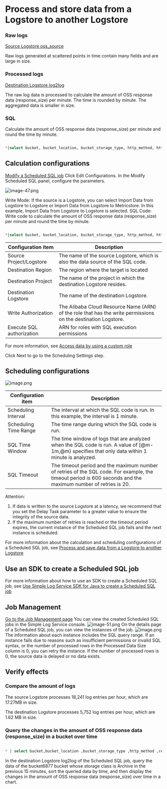 # Process and store data from a Logstore to another Logstore

### Raw logs

[Source Logstore oss_source](https://sls.aliyun.com/doc/en/playground/demo.html?dest=/lognext/project/scheduled-sql-demo/logsearch/oss_source)

<!-- ![image.png](/img/src/en/scheduledsql/log2log/b8845881b27e8d7e37088c0ee2332482fa8b19917a60275905398017bbc68624.png) -->

Raw logs generated at scattered points in time contain many fields and are large in size.

### Processed logs

[Destination Logstore log2log](https://sls.aliyun.com/doc/en/playground/demo.html?dest=/lognext/project/scheduled-sql-demo/logsearch/log2log)

<!-- ![image.png](/img/src/en/scheduledsql/log2log/150032d15bb53c7eb22f2293850fe2551d7a7fd1d3b0c13b4ec61e3263ceeee9.png) -->

The raw log data is processed to calculate the amount of OSS response data (response_size) per minute. The time is rounded by minute. The aggregated data is smaller in size.

### SQL

Calculate the amount of OSS response data (response_size) per minute and round the time by minute.

```sql

*|select bucket, bucket_location, bucket_storage_type, http_method, http_status, object, operation, (__time__ - __time__ % 60) as __time__ , sum(content_length_out) as response_size from log group by bucket, bucket_location, bucket_storage_type, http_method, http_status, object, operation, __time__
```

## Calculation configurations

[Modify a Scheduled SQL job](https://sls.aliyun.com/doc/en/playground/demo.html?dest=/lognext/project/scheduled-sql-demo/scheduledsql/sql-1690513925-248017)
Click Edit Configurations. In the Modify Scheduled SQL panel, configure the parameters.

<!-- ![image.png](/img/src/en/scheduledsql/log2log/e9a6533d91862de264157b9550f60857feef2ac81b8b115f5f40f179b0e9aa41.png) -->

![image-47.png](/img/src/en/scheduledsql/log2log/log2log01.png)

<!-- ![image.png](/img/src/en/scheduledsql/log2log/89ad62a7d547be4b591a4537ef189b59adbdecaf42efdb6ca15e48f603594fcc.png) -->

Write Mode: If the source is a Logstore, you can select Import Data from Logstore to Logstore or Import Data from Logstore to Metricstore. In this example, Import Data from Logstore to Logstore is selected.
SQL Code: Write code to calculate the amount of OSS response data (response_size) per minute and round the time by minute.

```sql

*|select bucket, bucket_location, bucket_storage_type, http_method, http_status, object, operation, (__time__ - __time__ % 60) as __time__ , sum(content_length_out) as response_size from log group by bucket, bucket_location, bucket_storage_type, http_method, http_status, object, operation, __time__
```

| Configuration item              | Description                                 |
| ------------------- | ------------------------------------ |
| Source Project/Logstore | The name of the source Logstore, which is also the data source of the SQL code.  |
| Destination Region         | The region where the target is located                       |
| Destination Project        | The name of the project in which the destination Logstore resides.                  |
| Destination Logstore     | The name of the destination Logstore.                         |
| Write Authorization         | The Alibaba Cloud Resource Name (ARN) of the role that has the write permissions on the destination Logstore. |
| Execute SQL authorization      | ARN for roles with SQL execution permissions       |

For more information, see [Access data by using a custom role](https://help.aliyun.com/zh/sls/user-guide/access-data-by-using-a-custom-role#title-a8m-xdm-yrw)

Click Next to go to the Scheduling Settings step.

## Scheduling configurations

![image.png](/img/src/en/scheduledsql/log2log/log2log02.png)

| Configuration item      | Description                                                    |
| ------------ | ------------------------------------------------------- |
| Scheduling Interval     | The interval at which the SQL code is run. In this example, the interval is 1 minute.                             |
| Scheduling Time Range | The time range during which the SQL code is run.                        |
| SQL Time Window | The time window of logs that are analyzed when the SQL code is run. A value of [@m-1m,@m) specifies that only data within 1 minute is analyzed. |
| SQL Timeout     | The timeout period and the maximum number of retries of the SQL code. For example, the timeout period is 600 seconds and the maximum number of retries is 20.                       |

Attention:

1. If data is written to the source Logstore at a latency, we recommend that you set the Delay Task parameter to a greater value to ensure the integrity of the source data.
2. If the maximum number of retries is reached or the timeout period expires, the current instance of the Scheduled SQL job fails and the next instance is scheduled.

For more information about the calculation and scheduling configurations of a Scheduled SQL job, see [Process and save data from a Logstore to another Logstore](https://help.aliyun.com/zh/sls/user-guide/process-and-save-data-from-a-logstore-to-another-logstore?spm=a2c4g.11186623.0.0.2c263cb3fUoe0I)

## Use an SDK to create a Scheduled SQL job

For more information about how to use an SDK to create a Scheduled SQL job, see [Use Simple Log Service SDK for Java to create a Scheduled SQL job](https://help.aliyun.com/zh/sls/developer-reference/use-log-service-sdk-for-java-to-create-a-scheduled-sql-task?spm=a2c4g.11186623.0.0.23883cb3qpNgsY#task-2218965)

## Job Management

[Go to the Job Management page](https://sls.aliyun.com/doc/en/playground/demo.html?dest=/lognext/project/scheduled-sql-demo/overview)
You can view the created Scheduled SQL jobs in the Simple Log Service console.
![image-51.png](/img/src/en/scheduledsql/log2log/log2log03.png)
On the details page of a Scheduled SQL job, you can view the instances of the job.
![image.png](/img/src/en/scheduledsql/log2log/log2log04.png)
The information about each instance includes the SQL query range. If an instance fails due to reasons such as insufficient permissions or invalid SQL syntax, or the number of processed rows in the Processed Data Size column is 0, you can retry the instance. If the number of processed rows is 0, the source data is delayed or no data exists.

## Verify effects

### Compare the amount of logs

<!-- ![image.png](/img/src/en/scheduledsql/log2log/d03f7f36c287c4cec6bea0ed943d6f19fe4f2c3daa9ead57bfde46023246ad53.png)
![image.png](/img/src/en/scheduledsql/log2log/0d76e78dabfb7c1511642261456eb29a3c468c724cc5633145b5ac4114a1a88c.png) -->

The source Logstore processes 18,241 log entries per hour, which are 17.27MB in size.

<!-- ![image.png](/img/src/en/scheduledsql/log2log/1487168ab72bf4bb31934cc2316bb3b66111c4c2342291a03e7db70a68a1cb88.png)
![image.png](/img/src/en/scheduledsql/log2log/d3c80b92bf29c5c983aca0b20cde3c6494535de13d46c6a374838dd07c415183.png) -->

The destination Logstore processes 5,752 log entries per hour, which are 1.62 MB in size.

### Query the changes in the amount of OSS response data (response_size) in a bucket over time

```sql

* | select bucket,bucket_location ,bucket_storage_type ,http_method ,response_size,DATE_FORMAT(FROM_UNIXTIME(__time__), '%Y-%m-%d %H:%i:%s') AS datetime where bucket ='bucket6877'and bucket_storage_type = 'archive' order by datetime
```

In the destination Logstore log2log of the Scheduled SQL job, query the data of the bucket6877 bucket whose storage class is Archive in the previous 15 minutes, sort the queried data by time, and then display the changes in the amount of OSS response data (response_size) over time in a chart.


